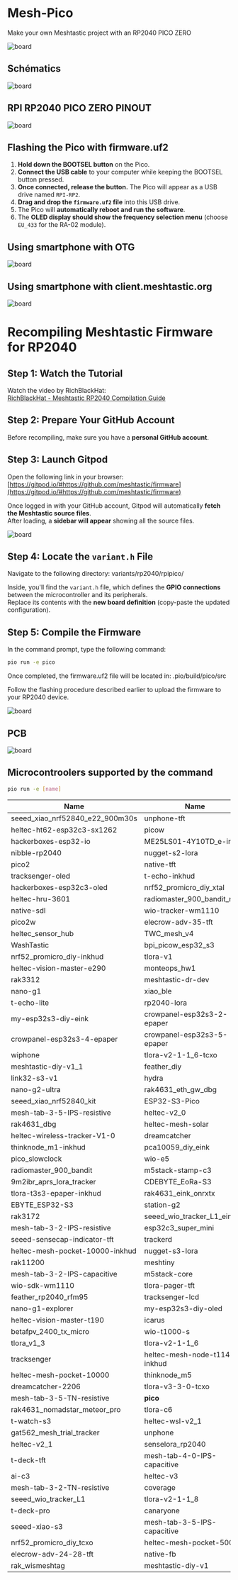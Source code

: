 # Mesh-Pico

Make your own Meshtastic project with an RP2040 PICO ZERO

![board](images/pico_pcb.jpg)

## Schématics

![board](images/mesh_pico.png)

## RPI RP2040 PICO ZERO PINOUT

![board](images/RP2040-Zero.jpg)


## Flashing the Pico with firmware.uf2

1. **Hold down the BOOTSEL button** on the Pico.
2. **Connect the USB cable** to your computer while keeping the BOOTSEL button pressed.
3. **Once connected, release the button.** The Pico will appear as a USB drive named `RPI-RP2`.
4. **Drag and drop the `firmware.uf2` file** into this USB drive.
5. The Pico will **automatically reboot and run the software**.
6. The **OLED display should show the frequency selection menu** (choose `EU_433` for the RA-02 module).

## Using smartphone with OTG

![board](images/Otg_enable.jpg)

## Using smartphone with client.meshtastic.org

![board](images/pico_mesh_PC.png)

# Recompiling Meshtastic Firmware for RP2040

## Step 1: Watch the Tutorial
Watch the video by RichBlackHat:  
[RichBlackHat - Meshtastic RP2040 Compilation Guide](https://www.youtube.com/watch?v=CTNXBvOog2I)

## Step 2: Prepare Your GitHub Account
Before recompiling, make sure you have a **personal GitHub account**.

## Step 3: Launch Gitpod
Open the following link in your browser:  
[https://gitpod.io/#https://github.com/meshtastic/firmware](https://gitpod.io/#https://github.com/meshtastic/firmware)

Once logged in with your GitHub account, Gitpod will automatically **fetch the Meshtastic source files**.  
After loading, a **sidebar will appear** showing all the source files.

![board](images/recompil.png)

## Step 4: Locate the `variant.h` File
Navigate to the following directory: variants/rp2040/rpipico/

Inside, you'll find the `variant.h` file, which defines the **GPIO connections** between the microcontroller and its peripherals.  
Replace its contents with the **new board definition** (copy-paste the updated configuration).

## Step 5: Compile the Firmware
In the command prompt, type the following command:

```bash
pio run -e pico
```

Once completed, the firmware.uf2 file will be located in: .pio/build/pico/src

Follow the flashing procedure described earlier to upload the firmware to your RP2040 device.

![board](images/picouf2.png)

## PCB

![board](images/PCB.png)

## Microcontroolers supported by the command

```bash
pio run -e [name]
```

| Name                         | Name                        | Name                          |
|-----------------------------------|------------------------------------|------------------------------------|
| seeed_xiao_nrf52840_e22_900m30s   | unphone-tft                        | buildroot                          |
| heltec-ht62-esp32c3-sx1262        | picow                              | rak4631                            |
| hackerboxes-esp32-io              | ME25LS01-4Y10TD_e-ink              | t-echo                             |
| nibble-rp2040                     | nugget-s2-lora                     | makerpython_nrf52840_sx1280_eink  |
| pico2                             | native-tft                         | rak2560                            |
| tracksenger-oled                  | t-echo-inkhud                      | heltec_capsule_sensor_v3          |
| hackerboxes-esp32c3-oled          | nrf52_promicro_diy_xtal           | rak4631_nomadstar_meteor_pro_dbg  |
| heltec-hru-3601                   | radiomaster_900_bandit_nano        | tbeam-s3-core                      |
| native-sdl                        | wio-tracker-wm1110                 | thinknode_m1                       |
| pico2w                            | elecrow-adv-35-tft                 | station-g1                         |
| heltec_sensor_hub                 | TWC_mesh_v4                        | seeed_xiao_nrf52840_e22_900m33s   |
| WashTastic                        | bpi_picow_esp32_s3                 | heltec-mesh-pocket-5000-inkhud    |
| nrf52_promicro_diy-inkhud        | tlora-v1                           | seeed_wio_tracker_L1_eink-inkhud  |
| heltec-vision-master-e290        | monteops_hw1                       | heltec-vision-master-e213-inkhud  |
| rak3312                           | meshtastic-dr-dev                  | picomputer-s3-tft                  |
| nano-g1                           | xiao_ble                           | heltec-wireless-tracker           |
| t-echo-lite                       | rp2040-lora                        | makerpython_nrf52840_sx1280_oled  |
| my-esp32s3-diy-eink              | crowpanel-esp32s3-2-epaper         | thinknode_m2                       |
| crowpanel-esp32s3-4-epaper        | crowpanel-esp32s3-5-epaper         | rak_wismesh_tap_v2-tft            |
| wiphone                           | tlora-v2-1-1_6-tcxo                | radiomaster_900_bandit_micro      |
| meshtastic-diy-v1_1              | feather_diy                        | seeed-xiao-nrf52840-wio-sx1262    |
| link32-s3-v1                     | hydra                              | CDEBYTE_E77-MBL                    |
| nano-g2-ultra                    | rak4631_eth_gw_dbg                 | t-energy-s3_e22                    |
| seeed_xiao_nrf52840_kit          | ESP32-S3-Pico                      | meshlink_eink                      |
| mesh-tab-3-5-IPS-resistive       | heltec-v2_0                        | meshlink                           |
| rak4631_dbg                      | heltec-mesh-solar                  | tlora-t3s3-epaper                  |
| heltec-wireless-tracker-V1-0    | dreamcatcher                       | m5stack-cores3                     |
| thinknode_m1-inkhud              | pca10059_diy_eink                  | tlora-pager                        |
| pico_slowclock                   | wio-e5                             | seeed-sensecap-indicator          |
| radiomaster_900_bandit          | m5stack-stamp-c3                   | rak4631_eink                       |
| 9m2ibr_aprs_lora_tracker         | CDEBYTE_EoRa-S3                    | t-deck                             |
| tlora-t3s3-epaper-inkhud         | rak4631_eink_onrxtx                | betafpv_900_tx_nano                |
| EBYTE_ESP32-S3                   | station-g2                         | heltec-wireless-bridge            |
| rak3172                          | seeed_wio_tracker_L1_eink         | heltec-vision-master-e213         |
| mesh-tab-3-2-IPS-resistive       | esp32c3_super_mini                 | picomputer-s3                      |
| seeed-sensecap-indicator-tft     | trackerd                           | ms24sf1                            |
| heltec-mesh-pocket-10000-inkhud | nugget-s3-lora                     | native-tft-debug                   |
| rak11200                         | meshtiny                           | tracker-t1000-e                    |
| mesh-tab-3-2-IPS-capacitive      | m5stack-core                       | chatter2                           |
| wio-sdk-wm1110                   | tlora-pager-tft                    | rak_wismeshtap                     |
| feather_rp2040_rfm95            | tracksenger-lcd                    | heltec-vision-master-e290-inkhud  |
| nano-g1-explorer                | my-esp32s3-diy-oled                | tlora-v2                           |
| heltec-vision-master-t190       | icarus                             | tlora-t3s3-v1                      |
| betafpv_2400_tx_micro           | wio-t1000-s                        | rak11310                           |
| tlora_v1_3                      | tlora-v2-1-1_6                     | heltec-v1                          |
| tracksenger                     | heltec-mesh-node-t114-inkhud       | ME25LS01-4Y10TD                    |
| heltec-mesh-pocket-10000        | thinknode_m5                       | heltec-mesh-node-t114             |
| dreamcatcher-2206               | tlora-v3-3-0-tcxo                  | heltec-wireless-paper-inkhud      |
| mesh-tab-3-5-TN-resistive       | __pico__                           | heltec-wireless-paper              |
| rak4631_nomadstar_meteor_pro    | tlora-c6                           | catsniffer                         |
| t-watch-s3                      | heltec-wsl-v2_1                    | heltec-wireless-paper-v1_0        |
| gat562_mesh_trial_tracker       | unphone                            | m5stack-coreink                    |
| heltec-v2_1                     | senselora_rp2040                   | t-eth-elite                        |
| t-deck-tft                      | mesh-tab-4-0-IPS-capacitive        | native                             |
| ai-c3                           | heltec-v3                          | elecrow-adv1-43-50-70-tft          |
| mesh-tab-3-2-TN-resistive       | coverage                           | tbeam                              |
| seeed_wio_tracker_L1            | tlora-v2-1-1_8                     | seeed_solar_node                   |
| t-deck-pro                      | canaryone                          | challenger_2040_lora              |
| seeed-xiao-s3                   | mesh-tab-3-5-IPS-capacitive        | tbeam0_7                           |
| nrf52_promicro_diy_tcxo         | heltec-mesh-pocket-5000            | nibble-esp32                       |
| elecrow-adv-24-28-tft           | native-fb                          | rak4631_eth_gw                     |
| rak_wismeshtag                  | meshtastic-diy-v1                  | heltec-wsl-v3                      |



